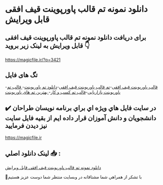 # دانلود نمونه تم قالب پاورپوینت قیف افقی قابل ویرایش

## برای دریافت دانلود نمونه تم قالب پاورپوینت قیف افقی قابل ویرایش به لینک زیر بروید 👇

https://magicfile.ir/?p=3421

## تگ های فایل

-[قالب پاورپوینت قیف افقی](https://magicfile.ir/product/%d8%aa%d9%85%d9%82%d8%a7%d9%84%d8%a8-%d9%be%d8%a7%d9%88%d8%b1%d9%be%d9%88%db%8c%d9%86%d8%aa-%d9%82%db%8c%d9%81-%d8%a7%d9%81%d9%82%db%8c-%d9%82%d8%a7%d8%a8%d9%84-%d9%88%db%8c%d8%b1%d8%a7%db%8c%d8%b4/)-[تم قالب پاورپوینت قیف افقی](https://magicfile.ir/product/%d8%aa%d9%85%d9%82%d8%a7%d9%84%d8%a8-%d9%be%d8%a7%d9%88%d8%b1%d9%be%d9%88%db%8c%d9%86%d8%aa-%d9%82%db%8c%d9%81-%d8%a7%d9%81%d9%82%db%8c-%d9%82%d8%a7%d8%a8%d9%84-%d9%88%db%8c%d8%b1%d8%a7%db%8c%d8%b4/)-[دانلود تم پاورپوینت](https://magicfile.ir/product/%d8%aa%d9%85%d9%82%d8%a7%d9%84%d8%a8-%d9%be%d8%a7%d9%88%d8%b1%d9%be%d9%88%db%8c%d9%86%d8%aa-%d9%82%db%8c%d9%81-%d8%a7%d9%81%d9%82%db%8c-%d9%82%d8%a7%d8%a8%d9%84-%d9%88%db%8c%d8%b1%d8%a7%db%8c%d8%b4/)-[ قالب تم پاورپوینت بازاریابی](https://magicfile.ir/product/%d8%aa%d9%85%d9%82%d8%a7%d9%84%d8%a8-%d9%be%d8%a7%d9%88%d8%b1%d9%be%d9%88%db%8c%d9%86%d8%aa-%d9%82%db%8c%d9%81-%d8%a7%d9%81%d9%82%db%8c-%d9%82%d8%a7%d8%a8%d9%84-%d9%88%db%8c%d8%b1%d8%a7%db%8c%d8%b4/)-[قالب تم کسب و کار](https://magicfile.ir/product/%d8%aa%d9%85%d9%82%d8%a7%d9%84%d8%a8-%d9%be%d8%a7%d9%88%d8%b1%d9%be%d9%88%db%8c%d9%86%d8%aa-%d9%82%db%8c%d9%81-%d8%a7%d9%81%d9%82%db%8c-%d9%82%d8%a7%d8%a8%d9%84-%d9%88%db%8c%d8%b1%d8%a7%db%8c%d8%b4/)-[ بهترین تم های پاورپوینت](https://magicfile.ir/product/%d8%aa%d9%85%d9%82%d8%a7%d9%84%d8%a8-%d9%be%d8%a7%d9%88%d8%b1%d9%be%d9%88%db%8c%d9%86%d8%aa-%d9%82%db%8c%d9%81-%d8%a7%d9%81%d9%82%db%8c-%d9%82%d8%a7%d8%a8%d9%84-%d9%88%db%8c%d8%b1%d8%a7%db%8c%d8%b4/)

## ✔️ در سايت فايل هاي ويژه اي براي برنامه نويسان طراحان دانشجويان و دانش آموزان قرار داده ايم از بقيه فايل سايت نيز ديدن فرماييد

https://magicfile.ir


## لينک دانلود اصلي 📥 :

[دانلود نمونه تم قالب پاورپوینت قیف افقی قابل ویرایش](https://magicfile.ir/product/%d8%aa%d9%85%d9%82%d8%a7%d9%84%d8%a8-%d9%be%d8%a7%d9%88%d8%b1%d9%be%d9%88%db%8c%d9%86%d8%aa-%d9%82%db%8c%d9%81-%d8%a7%d9%81%d9%82%db%8c-%d9%82%d8%a7%d8%a8%d9%84-%d9%88%db%8c%d8%b1%d8%a7%db%8c%d8%b4/) 


🙏با تشکر از همراهي شما مشتاقانه در وبسایت منتظر شما دوست عزیز هستیم

